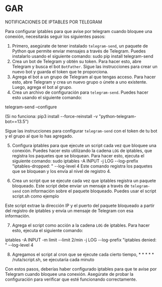 # GAR
NOTIFICACIONES DE IPTABLES POR TELEGRAM

Para configurar iptables para que avise por telegram cuando bloquee una conexión, necesitarás seguir los siguientes pasos:

1. Primero, asegúrate de tener instalado `telegram-send`, un paquete de Python que permite enviar mensajes a través de Telegram. Puedes instalarlo usando el siguiente comando:
sudo pip install telegram-send
2. Crea un bot de Telegram y obtén su token. Para hacer esto, abre Telegram y busca el bot `BotFather`. Sigue las instrucciones para crear un nuevo bot y guarda el token que te proporciona.
3. Agrega el bot a un grupo de Telegram al que tengas acceso. Para hacer esto, abre Telegram y crea un nuevo grupo o únete a uno existente. Luego, agrega el bot al grupo.
4. Crea un archivo de configuración para `telegram-send`. Puedes hacer esto usando el siguiente comando:

telegram-send –configure

(Si no funciona: pip3 install --force-reinstall -v "python-telegram-bot==13.5")

Sigue las instrucciones para configurar `telegram-send` con el token de tu bot y el grupo al que lo has agregado.

5. Configura iptables para que ejecute un script cada vez que bloquee una conexión. Puedes hacer esto utilizando la cadena `LOG` de iptables, que registra los paquetes que se bloquean. Para hacer esto, ejecuta el siguiente comando:
sudo iptables -A INPUT -j LOG --log-prefix "iptables-dropped: " --log-level 4
Este comando registra los paquetes que se bloquean y los envía al nivel de registro 4.

6. Crea un script que se ejecute cada vez que iptables registra un paquete bloqueado. Este script debe enviar un mensaje a través de `telegram-send` con información sobre el paquete bloqueado. Puedes usar el script script.sh como ejemplo



Este script extrae la dirección IP y el puerto del paquete bloqueado a partir del registro de iptables y envía un mensaje de Telegram con esa información.

7. Agrega el script como acción a la cadena `LOG` de iptables. Para hacer esto, ejecuta el siguiente comando:

iptables -A INPUT -m limit --limit 2/min -j LOG --log-prefix "iptables denied: " --log-level 4

8. Agregamos el script al cron que se ejecute cada cierto tiempo, * * * * * /ruta/script.sh, se ejecutaría cada minuto

Con estos pasos, deberías haber configurado iptables para que te avise por Telegram cuando bloquee una conexión. Asegúrate de probar la configuración para verificar que esté funcionando correctamente.
